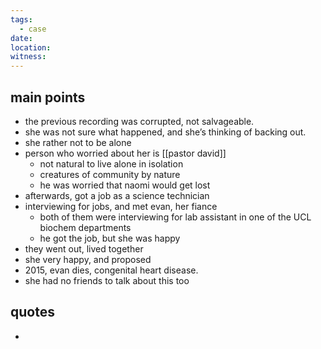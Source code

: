 ```yaml
---
tags:
  - case
date: 
location: 
witness:
---
```

## main points
- the previous recording was corrupted, not salvageable.
- she was not sure what happened, and she’s thinking of backing out.
- she rather not to be alone
- person who worried about her is [[pastor david]]
	- not natural to live alone in isolation
	- creatures of community by nature
	- he was worried that naomi would get lost
- afterwards, got a job as a science technician
- interviewing for jobs, and met evan, her fiance
	- both of them were interviewing for lab assistant in one of the UCL biochem departments
	- he got the job, but she was happy
- they went out, lived together
- she very happy, and proposed
- 2015, evan dies, congenital heart disease.
- she had no friends to talk about this too

## quotes
- 